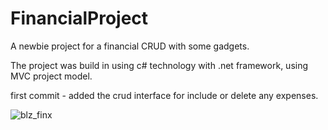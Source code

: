 # FinancialProject
A newbie project for a financial CRUD with some gadgets. 

The project was build in using c# technology with .net framework,
using MVC project model.

first commit - added the crud interface for include or delete any expenses.

![blz_finx](https://user-images.githubusercontent.com/82240581/181118878-b1ebf7f6-2626-463a-8fc2-48eae51a5a91.gif)

